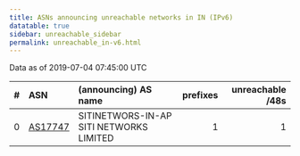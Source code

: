 ```yaml
---
title: ASNs announcing unreachable networks in IN (IPv6)
datatable: true
sidebar: unreachable_sidebar
permalink: unreachable_in-v6.html
---
```


Data as of 2019-07-04 07:45:00 UTC


<div class="datatable-begin"></div>

|   # | ASN                                    | (announcing) AS name                    |   prefixes |   unreachable /48s |
|----:|:---------------------------------------|:----------------------------------------|-----------:|-------------------:|
|   0 | [AS17747](unreachable_AS17747-v6.html) | SITINETWORS-IN-AP SITI NETWORKS LIMITED |          1 |                  1 |

<div class="datatable-end"></div>